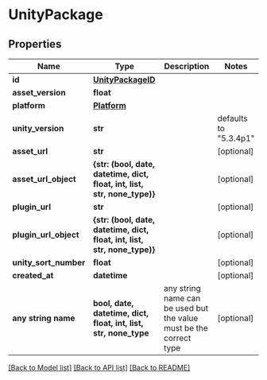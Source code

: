 # UnityPackage


## Properties
Name | Type | Description | Notes
------------ | ------------- | ------------- | -------------
**id** | [**UnityPackageID**](UnityPackageID.md) |  | 
**asset_version** | **float** |  | 
**platform** | [**Platform**](Platform.md) |  | 
**unity_version** | **str** |  | defaults to "5.3.4p1"
**asset_url** | **str** |  | [optional] 
**asset_url_object** | **{str: (bool, date, datetime, dict, float, int, list, str, none_type)}** |  | [optional] 
**plugin_url** | **str** |  | [optional] 
**plugin_url_object** | **{str: (bool, date, datetime, dict, float, int, list, str, none_type)}** |  | [optional] 
**unity_sort_number** | **float** |  | [optional] 
**created_at** | **datetime** |  | [optional] 
**any string name** | **bool, date, datetime, dict, float, int, list, str, none_type** | any string name can be used but the value must be the correct type | [optional]

[[Back to Model list]](../README.md#documentation-for-models) [[Back to API list]](../README.md#documentation-for-api-endpoints) [[Back to README]](../README.md)


